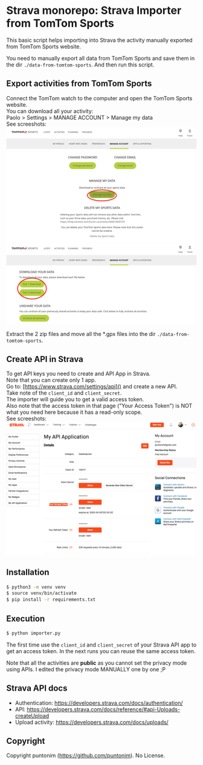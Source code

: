 **Strava monorepo: Strava Importer from TomTom Sports**
=======================================================

This basic script helps importing into Strava the activity manually exported from
 TomTom Sports website.

You need to manually export all data from TomTom Sports and save them in the
 dir `./data-from-tomtom-sports`. And then run this script.


## Export activities from TomTom Sports

Connect the TomTom watch to the computer and open the TomTom Sports website.\
You can download all your activity:\
    Paolo > Settings > MANAGE ACCOUNT > Manage my data\
See screeshots:
![My data](img/1.png "My data")
![Download](img/2.png "Download")

Extract the 2 zip files and move all the *.gpx files into the dir `./data-from-tomtom-sports`.


## Create API in Strava

To get API keys you need to create and API App in Strava.\
Note that you can create only 1 app.\
Go to: [https://www.strava.com/settings/api]()
and create a new API.\
Take note of the `client_id` and `client_secret`.\
The importer will guide you to get a valid access token.\
Also note that the access token in that page ("Your Access Token") is NOT what you need here because it has a read-only scope.\
See screeshots:
![Strava app](img/3.png "Strava app")


## Installation

```sh
$ python3 -m venv venv
$ source venv/bin/activate
$ pip install -r requirements.txt
```


## Execution

```sh
$ python importer.py
```
The first time use the `client_id` and `client_secret` of your Strava API app to get an access token.
In the next runs you can reuse the same access token.

Note that all the activities are **public** as you cannot set the privacy mode using APIs.
I edited the privacy mode MANUALLY one by one ;P


## Strava API docs

 - Authentication: https://developers.strava.com/docs/authentication/
 - API: https://developers.strava.com/docs/reference/#api-Uploads-createUpload
 - Upload activity: https://developers.strava.com/docs/uploads/


## Copyright

Copyright puntonim (https://github.com/puntonim). No License.
